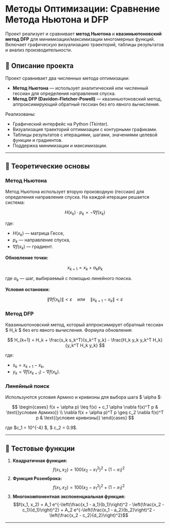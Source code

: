 # Методы Оптимизации: Сравнение Метода Ньютона и DFP

Проект реализует и сравнивает **метод Ньютона** и **квазиньютоновский метод DFP** для минимизации/максимизации многомерных функций. Включает графическую визуализацию траекторий, таблицы результатов и анализ производительности.

## 🧠 Описание проекта

Проект сравнивает два численных метода оптимизации:

- **Метод Ньютона** — использует аналитический или численный гессиан для определения направления спуска.
- **Метод DFP (Davidon-Fletcher-Powell)** — квазиньютоновский метод, аппроксимирующий обратный гессиан без его явного вычисления.

Реализованы:

- Графический интерфейс на Python (Tkinter).
- Визуализация траекторий оптимизации с контурными графиками.
- Таблицы результатов с итерациями, шагами, значениями целевой функции и градиентов.
- Поддержка минимизации и максимизации.

---

## 📐 Теоретические основы

### Метод Ньютона

Метод Ньютона использует вторую производную (гессиан) для определения направления спуска. На каждой итерации решается система:

$$
H(x_k) \cdot p_k = -\nabla f(x_k)
$$

где:

- $H(x_k)$ — матрица Гессе,
- $p_k$ — направление спуска,
- $\nabla f(x_k)$ — градиент.

**Обновление точки:**

$$
x_{k+1} = x_k + \alpha_k p_k
$$

где $\alpha_k$ — шаг, выбираемый с помощью линейного поиска.

**Условия остановки:**

$$
\|\nabla f(x_k)\| < \varepsilon \quad \text{или} \quad \|x_{k+1} - x_k\| < \varepsilon
$$

### Метод DFP

Квазиньютоновский метод, который аппроксимирует обратный гессиан $ H_k $ без его явного вычисления. Формула обновления:

$$
H_{k+1} = H_k + \frac{s_k s_k^T}{s_k^T y_k} - \frac{H_k y_k y_k^T H_k}{y_k^T H_k y_k}
$$

где:

- $s_k = x_{k+1} - x_k$,
- $y_k = \nabla f(x_{k+1}) - \nabla f(x_k)$.

### Линейный поиск

Используются условия Армихо и кривизны для выбора шага $ \alpha $:

$$
\begin{cases}
f(x + \alpha p) \leq f(x) + c_1 \alpha \nabla f(x)^T p & \text{(условие Армихо)} \\
\nabla f(x + \alpha p)^T p \geq c_2 \nabla f(x)^T p & \text{(условие кривизны)}
\end{cases}
$$

где $c_1 = 10^{-4} $, $ c_2 = 0.9$.

---

## 🧪 Тестовые функции

1. **Квадратичная функция:**
   $$f(x_1, x_2) = 100(x_2 - x_1^2)^2 + (1 - x_1)^2$$
2. **Функция Розенброка:**
   $$f(x_1, x_2) = 100(x_2 - x_1^2)^2 + (1 - x_1)^2$$
3. **Многокомпонентная экспоненциальная функция:**
   $$f(x_1, x_2) = A_1 e^{-\left(\frac{x_1 - a_1}{b_1}\right)^2 - \left(\frac{x_2 - c_1}{d_1}\right)^2} + A_2 e^{-\left(\frac{x_1 - a_2}{b_2}\right)^2 - \left(\frac{x_2 - c_2}{d_2}\right)^2}$$

---
